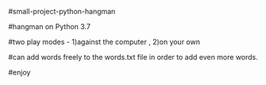 #small-project-python-hangman

#hangman on Python 3.7

#two play modes - 1)against the computer , 2)on your own

#can add words freely to the words.txt file in order to add even more words.

#enjoy
